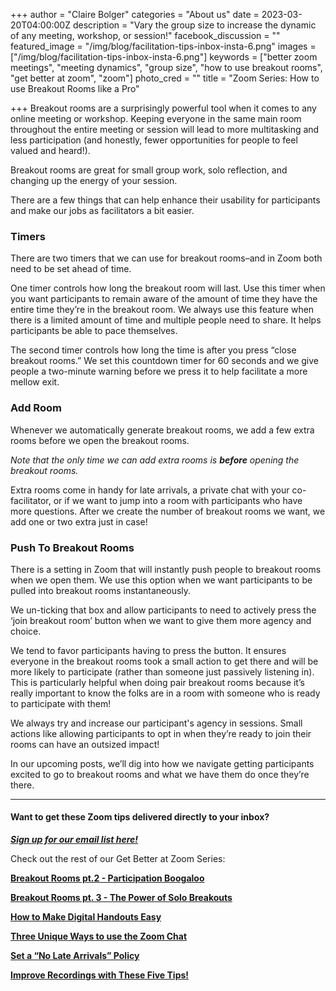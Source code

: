 +++
author = "Claire Bolger"
categories = "About us"
date = 2023-03-20T04:00:00Z
description = "Vary the group size to increase the dynamic of any  meeting, workshop, or session!"
facebook_discussion = ""
featured_image = "/img/blog/facilitation-tips-inbox-insta-6.png"
images = ["/img/blog/facilitation-tips-inbox-insta-6.png"]
keywords = ["better zoom meetings", "meeting dynamics", "group size", "how to use breakout rooms", "get better at zoom", "zoom"]
photo_cred = ""
title = "Zoom Series: How to use Breakout Rooms like a Pro"

+++
Breakout rooms are a surprisingly powerful tool when it comes to any online meeting or workshop. Keeping everyone in the same main room throughout the entire meeting or session will lead to more multitasking and less participation (and honestly, fewer opportunities for people to feel valued and heard!).

Breakout rooms are great for small group work, solo reflection, and changing up the energy of your session.

There are a few things that can help enhance their usability for participants and make our jobs as facilitators a bit easier.

### Timers

There are two timers that we can use for breakout rooms–and in Zoom both need to be set ahead of time.

One timer controls how long the breakout room will last. Use this timer when you want participants to remain aware of the amount of time they have the entire time they’re in the breakout room. We always use this feature when there is a limited amount of time and multiple people need to share. It helps participants be able to pace themselves.

The second timer controls how long the time is after you press “close breakout rooms.” We set this countdown timer for 60 seconds and we give people a two-minute warning before we press it to help facilitate a more mellow exit.

### Add Room

Whenever we automatically generate breakout rooms, we add a few extra rooms before we open the breakout rooms.

_Note that the only time we can add extra rooms is **before** opening the breakout rooms._

Extra rooms come in handy for late arrivals, a private chat with your co-facilitator, or if we want to jump into a room with participants who have more questions. After we create the number of breakout rooms we want, we add one or two extra just in case!

### Push To Breakout Rooms

There is a setting in Zoom that will instantly push people to breakout rooms when we open them. We use this option when we want participants to be pulled into breakout rooms instantaneously.

We un-ticking that box and allow participants to need to actively press the ‘join breakout room’ button when we want to give them more agency and choice.

We tend to favor participants having to press the button. It ensures everyone in the breakout rooms took a small action to get there and will be more likely to participate (rather than someone just passively listening in). This is particularly helpful when doing pair breakout rooms because it’s really important to know the folks are in a room with someone who is ready to participate with them!

We always try and increase our participant's agency in sessions. Small actions like allowing participants to opt in when they’re ready to join their rooms can have an outsized impact!

In our upcoming posts, we’ll dig into how we navigate getting participants excited to go to breakout rooms and what we have them do once they’re there.

***

#### Want to get these Zoom tips delivered directly to your inbox?

[**_Sign up for our email list here!_**](https://facilitatorcards.ck.page/6e80ec00fe "Sign up for our email list here!")

Check out the rest of our Get Better at Zoom Series:

[**Breakout Rooms pt.2 - Participation Boogaloo**](https://www.facilitator.cards/blog/zoom-series-how-to-avoid-drop-off-in-breakout-rooms/)

[**Breakout Rooms pt. 3 - The Power of Solo Breakouts**](https://www.facilitator.cards/blog/zoom-series-the-power-of-solo-break-out-rooms/)

[**How to Make Digital Handouts Easy**](https://www.facilitator.cards/blog/how-to-make-digital-handouts-easy/)

[**Three Unique Ways to use the Zoom Chat**](https://www.facilitator.cards/blog/three-unique-ways-to-use-the-zoom-chat/)

[**Set a “No Late Arrivals” Policy**](https://www.facilitator.cards/blog/zoom-series-set-a-no-late-arrivals-policy/)

[**Improve Recordings with These Five Tips!**](https://www.facilitator.cards/blog/zoom-series-improve-recordings-with-these-five-tips/)